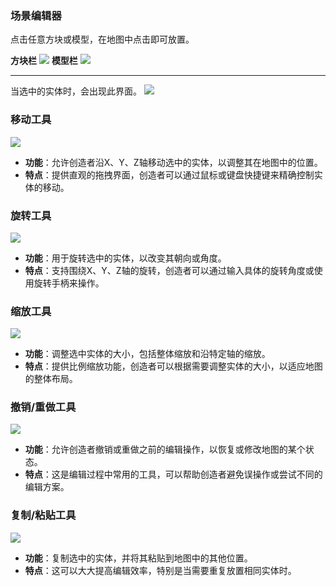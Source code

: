 ### 场景编辑器

点击任意方块或模型，在地图中点击即可放置。

**方块栏**
![](/QQ20240913-101930.png)
**模型栏**
![](/QQ20240913-101947.png)

---
当选中的实体时，会出现此界面。
![](/QQ20240913-103250.png)

### 移动工具
![](/QQ20240913-103711.png)

* **功能**：允许创造者沿X、Y、Z轴移动选中的实体，以调整其在地图中的位置。
* **特点**：提供直观的拖拽界面，创造者可以通过鼠标或键盘快捷键来精确控制实体的移动。

### 旋转工具
![](/QQ20240913-103807.png)
* **功能**：用于旋转选中的实体，以改变其朝向或角度。
* **特点**：支持围绕X、Y、Z轴的旋转，创造者可以通过输入具体的旋转角度或使用旋转手柄来操作。

### 缩放工具
![](/QQ20240913-103822.png)
* **功能**：调整选中实体的大小，包括整体缩放和沿特定轴的缩放。
* **特点**：提供比例缩放功能，创造者可以根据需要调整实体的大小，以适应地图的整体布局。

### 撤销/重做工具
![](/QQ20240913-103915.png)
* **功能**：允许创造者撤销或重做之前的编辑操作，以恢复或修改地图的某个状态。
* **特点**：这是编辑过程中常用的工具，可以帮助创造者避免误操作或尝试不同的编辑方案。

### 复制/粘贴工具
![](/QQ20240913-103847.png)
* **功能**：复制选中的实体，并将其粘贴到地图中的其他位置。
* **特点**：这可以大大提高编辑效率，特别是当需要重复放置相同实体时。